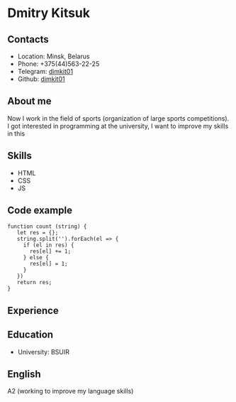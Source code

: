 # Dmitry Kitsuk

## Contacts
* Location: Minsk, Belarus
* Phone: +375(44)563-22-25
* Telegram: [dimkit01](https://t.me/dimkit01 "tg profile")
* Github: [dimkit01](https://github.com/dimkit01 "Github")

## About me
Now I work in the field of sports (organization of large sports competitions). I got interested in programming at the university, I want to improve my skills in this

## Skills
* HTML
* CSS
* JS

## Code example
```
function count (string) {
   let res = {};
   string.split('').forEach(el => {
     if (el in res) {
       res[el] += 1;
     } else {
       res[el] = 1;
     }
   })
   return res;
}
```

## Experience

## Education
* University: BSUIR

## English
A2 (working to improve my language skills)